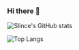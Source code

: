 ### Hi there 👋


![Slince's GitHub stats](https://github-readme-stats.vercel.app/api?username=Slince&show_icons=true)

![Top Langs](https://github-readme-stats.vercel.app/api/top-langs/?username=slince&layout=compact)
